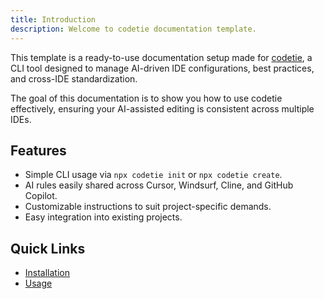 ```yaml
---
title: Introduction
description: Welcome to codetie documentation template.
---
```


This template is a ready-to-use documentation setup made for [codetie](https://github.com/instructa/codetie), a CLI tool designed to manage AI-driven IDE configurations, best practices, and cross-IDE standardization.

The goal of this documentation is to show you how to use codetie effectively, ensuring your AI-assisted editing is consistent across multiple IDEs.

## Features

- Simple CLI usage via `npx codetie init` or `npx codetie create`.
- AI rules easily shared across Cursor, Windsurf, Cline, and GitHub Copilot.
- Customizable instructions to suit project-specific demands.
- Easy integration into existing projects.

## Quick Links

- [Installation](/getting-started/installation)
- [Usage](/getting-started/usage)